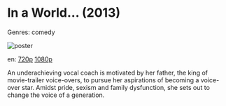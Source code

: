 # In a World... (2013)

Genres: comedy

![poster](http://image.tmdb.org/t/p/w500/dNtDUD9OzMSDj5Z7ZyDoouLnioU.jpg)

en:
  [720p](magnet:?xt=urn:btih:FB119CFA70E30816DC24CCECD652DB56E35CA6A4&tr=udp://glotorrents.pw:6969/announce&tr=udp://tracker.opentrackr.org:1337/announce&tr=udp://torrent.gresille.org:80/announce&tr=udp://tracker.openbittorrent.com:80&tr=udp://tracker.coppersurfer.tk:6969&tr=udp://tracker.leechers-paradise.org:6969&tr=udp://p4p.arenabg.ch:1337&tr=udp://tracker.internetwarriors.net:1337)
  [1080p](magnet:?xt=urn:btih:39B78915D988BA72726D42626D4421195B89C631&tr=udp://glotorrents.pw:6969/announce&tr=udp://tracker.opentrackr.org:1337/announce&tr=udp://torrent.gresille.org:80/announce&tr=udp://tracker.openbittorrent.com:80&tr=udp://tracker.coppersurfer.tk:6969&tr=udp://tracker.leechers-paradise.org:6969&tr=udp://p4p.arenabg.ch:1337&tr=udp://tracker.internetwarriors.net:1337)
  


An underachieving vocal coach is motivated by her father, the king of movie-trailer voice-overs, to pursue her aspirations of becoming a voice-over star. Amidst pride, sexism and family dysfunction, she sets out to change the voice of a generation.